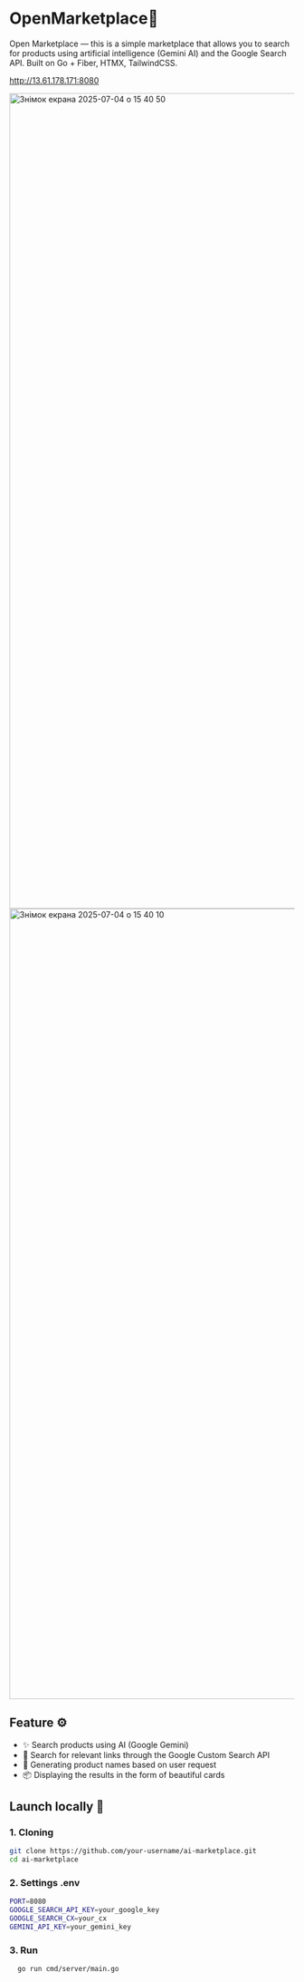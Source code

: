 # OpenMarketplace💈

Open Marketplace — this is a simple marketplace that allows you to search for products using artificial intelligence (Gemini AI) and the Google Search API. Built on Go + Fiber, HTMX, TailwindCSS.

http://13.61.178.171:8080

<img width="1439" alt="Знімок екрана 2025-07-04 о 15 40 50" src="https://github.com/user-attachments/assets/6ae45e3c-4c59-4230-9308-cd4ec9c6c2c8" />

<img width="1395" alt="Знімок екрана 2025-07-04 о 15 40 10" src="https://github.com/user-attachments/assets/0120927c-0d87-47f6-9cee-5f30b59e9996" />



## Feature ⚙️

- ✨ Search products using AI (Google Gemini)
- 🔎 Search for relevant links through the Google Custom Search API
- 🧠 Generating product names based on user request
- 📦 Displaying the results in the form of beautiful cards


## Launch locally 🧪

### 1. Сloning
```bash
git clone https://github.com/your-username/ai-marketplace.git
cd ai-marketplace
```
### 2. Settings .env
```bash
PORT=8080
GOOGLE_SEARCH_API_KEY=your_google_key
GOOGLE_SEARCH_CX=your_cx
GEMINI_API_KEY=your_gemini_key
```

### 3. Run
```bash
  go run cmd/server/main.go
```
